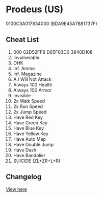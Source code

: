 # Prodeus (US)
0100C3A017834000 (BDA9E45A7B81737F)

## Cheat List
1. 000 02D52FF8 D65F03C0 3940D108
1. Invulnerable
1. OHK
1. Inf. Ammo
1. Inf. Magazine
1. A.I Will Not Attack
1. Always 100 Health
1. Always 100 Armor
1. Invisible
1. 2x Walk Speed
1. 2x Run Speed
1. 2x Jump Speed
1. Have Red Key
1. Have Green Key
1. Have Blue Key
1. Have Yellow Key
1. Have Auto Map
1. Have Double Jump
1. Have Dash
1. Have Bandolier
1. SUICIDE (ZL+ZR+L+R)

## Changelog
[View here](./CHANGELOG.md)
